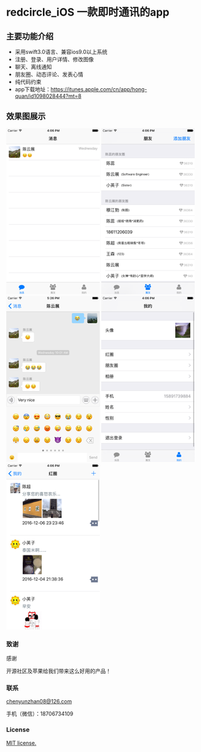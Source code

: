 # redcircle_iOS 一款即时通讯的app

## 主要功能介绍
* 采用swift3.0语言、兼容ios9.0以上系统
* 注册、登录、用户详情、修改图像
* 聊天、离线通知
* 朋友圈、动态评论、发表心情
* 纯代码约束
* app下载地址：https://itunes.apple.com/cn/app/hong-quan/id1098028444?mt=8

## 效果图展示

 <img src="https://raw.githubusercontent.com/chenyunzhan/redcircle_iOS/master/redcircle/1.png" width = "250" height = "444" alt="图片名称"/>
 <img src="https://raw.githubusercontent.com/chenyunzhan/redcircle_iOS/master/redcircle/2.png" width = "250" height = "444" alt="图片名称"/>
  <img src="https://raw.githubusercontent.com/chenyunzhan/redcircle_iOS/master/redcircle/3.png" width = "250" height = "444" alt="图片名称"/>
 <img src="https://raw.githubusercontent.com/chenyunzhan/redcircle_iOS/master/redcircle/4.png" width = "250" height = "444" alt="图片名称"/>
 <img src="https://raw.githubusercontent.com/chenyunzhan/redcircle_iOS/master/redcircle/5.png" width = "250" height = "444" alt="图片名称"/>



### 致谢
感谢 

开源社区及苹果给我们带来这么好用的产品！

### 联系
chenyunzhan08@126.com

手机（微信）：18706734109

### License
[MIT license.](http://www.opensource.org/licenses/mit-license.php)
